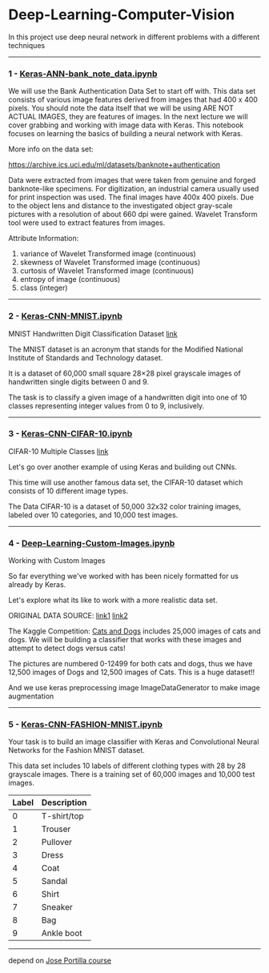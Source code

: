 # Deep-Learning-Computer-Vision

In this project use deep neural network in different problems with a different techniques

---
### 1 - [Keras-ANN-bank_note_data.ipynb](https://nbviewer.jupyter.org/github/ahmedatef1610/Deep-Learning-Computer-Vision/blob/master/00-Keras-ANN-bank_note_data.ipynb) 

We will use the Bank Authentication Data Set to start off with. This data set consists of various image features derived from images that had 400 x 400 pixels. You should note the data itself that we will be using ARE NOT ACTUAL IMAGES, they are features of images. In the next lecture we will cover grabbing and working with image data with Keras. This notebook focuses on learning the basics of building a neural network with Keras.

More info on the data set:

https://archive.ics.uci.edu/ml/datasets/banknote+authentication

Data were extracted from images that were taken from genuine and forged banknote-like specimens. For digitization, an industrial camera usually used for print inspection was used. The final images have 400x 400 pixels. Due to the object lens and distance to the investigated object gray-scale pictures with a resolution of about 660 dpi were gained. Wavelet Transform tool were used to extract features from images.

Attribute Information:

1. variance of Wavelet Transformed image (continuous)
2. skewness of Wavelet Transformed image (continuous)
3. curtosis of Wavelet Transformed image (continuous)
4. entropy of image (continuous)
5. class (integer)


---

### 2 - [Keras-CNN-MNIST.ipynb](https://nbviewer.jupyter.org/github/ahmedatef1610/Deep-Learning-Computer-Vision/blob/master/01-Keras-CNN-MNIST.ipynb) 

MNIST Handwritten Digit Classification Dataset [link](http://yann.lecun.com/exdb/mnist/)

The MNIST dataset is an acronym that stands for the Modified National Institute of Standards and Technology dataset.

It is a dataset of 60,000 small square 28×28 pixel grayscale images of handwritten single digits between 0 and 9.

The task is to classify a given image of a handwritten digit into one of 10 classes representing integer values from 0 to 9, inclusively.

---

### 3 - [Keras-CNN-CIFAR-10.ipynb](https://nbviewer.jupyter.org/github/ahmedatef1610/Deep-Learning-Computer-Vision/blob/master/02-Keras-CNN-CIFAR-10.ipynb) 

CIFAR-10 Multiple Classes [link](https://www.cs.toronto.edu/~kriz/cifar.html)

Let's go over another example of using Keras and building out CNNs. 

This time will use another famous data set, the CIFAR-10 dataset which consists of 10 different image types. 

The Data CIFAR-10 is a dataset of 50,000 32x32 color training images, labeled over 10 categories, and 10,000 test images.

---

### 4 - [Deep-Learning-Custom-Images.ipynb](https://nbviewer.jupyter.org/github/ahmedatef1610/Deep-Learning-Computer-Vision/blob/master/03-Deep-Learning-Custom-Images.ipynb) 

Working with Custom Images

So far everything we've worked with has been nicely formatted for us already by Keras.

Let's explore what its like to work with a more realistic data set.

ORIGINAL DATA SOURCE: [link1](https://www.microsoft.com/en-us/download/confirmation.aspx?id=54765) [link2](https://drive.google.com/file/d/1U6RtBhML-Lj0w2suve0UhQmwcF5pfJCm/view)

The Kaggle Competition: [Cats and Dogs](https://www.kaggle.com/c/dogs-vs-cats-redux-kernels-edition/overview/description) includes 25,000 images of cats and dogs. We will be building a classifier that works with these images and attempt to detect dogs versus cats!

The pictures are numbered 0-12499 for both cats and dogs, thus we have 12,500 images of Dogs and 12,500 images of Cats. This is a huge dataset!!

And we use keras preprocessing image ImageDataGenerator to make image augmentation

---

### 5 - [Keras-CNN-FASHION-MNIST.ipynb](https://nbviewer.jupyter.org/github/ahmedatef1610/Deep-Learning-Computer-Vision/blob/master/04-Keras-CNN-FASHION-MNIST.ipynb) 

Your task is to build an image classifier with Keras and Convolutional Neural Networks for the Fashion MNIST dataset. 

This data set includes 10 labels of different clothing types with 28 by 28 grayscale images. There is a training set of 60,000 images and 10,000 test images.


| Label | Description |
| ------------- | ------------- |
| 0     |  T-shirt/top  |
| 1     |  Trouser |
| 2     |  Pullover  |
| 3     |  Dress  |
| 4     |  Coat |
| 5     |  Sandal |
| 6    |   Shirt  |
| 7    |   Sneaker |
| 8  |     Bag |
| 9   |    Ankle boot  |


---

depend on [Jose Portilla course](https://www.udemy.com/course/python-for-computer-vision-with-opencv-and-deep-learning/)
